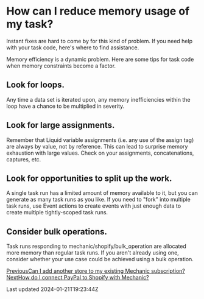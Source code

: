 # How can I reduce memory usage of my task?

Instant fixes are hard to come by for this kind of problem. If you need help with your task code, here's where to find assistance.

Memory efficiency is a dynamic problem. Here are some tips for task code when memory constraints become a factor.

## Look for loops.

Any time a data set is iterated upon, any memory inefficiencies within the loop have a chance to be multiplied in severity.

## Look for large assignments.

Remember that Liquid variable assignments (i.e. any use of the assign tag) are always by value, not by reference. This can lead to surprise memory exhaustion with large values. Check on your assignments, concatenations, captures, etc.

## Look for opportunities to split up the work.

A single task run has a limited amount of memory available to it, but you can generate as many task runs as you like. If you need to "fork" into multiple task runs, use Event actions to create events with just enough data to create multiple tightly-scoped task runs.

## Consider bulk operations.

Task runs responding to mechanic/shopify/bulk\_operation are allocated more memory than regular task runs. If you aren't already using one, consider whether your use case could be achieved using a bulk operation.

[PreviousCan I add another store to my existing Mechanic subscription?](/faq/can-i-add-another-store-to-my-existing-mechanic-subscription)[NextHow do I connect PayPal to Shopify with Mechanic?](/faq/how-do-i-connect-paypal-to-shopify-with-mechanic)

Last updated 2024-01-21T19:23:44Z